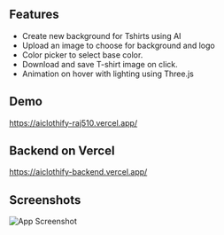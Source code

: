 ## Features

- Create new background for Tshirts using AI
- Upload an image to choose for background and logo
- Color picker to select base color.
- Download and save T-shirt image on click.
- Animation on hover with lighting using Three.js

## Demo

https://aiclothify-raj510.vercel.app/

## Backend on Vercel

https://aiclothify-backend.vercel.app/

## Screenshots

![App Screenshot](https://raw.githubusercontent.com/gauravraj0510/Clothify-AI/main/clothifyai.png)
